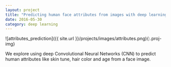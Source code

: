 ```yaml
---
layout: project
title: "Predicting human face attributes from images with deep learning"
date: 2016-05-30
category: deep learning
---
```

![attributes_prediction]({{ site.url }}/projects/images/attributes.png){:.proj-img}
<p class="proj-text-content">We explore using deep Convolutional Neural Networks (CNN) to predict human attributes like skin tune, hair color and age from a face image.</p>
